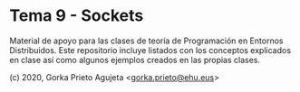 # Tema 9 - Sockets

Material de apoyo para las clases de teoría de Programación en Entornos Distribuidos. Este repositorio incluye listados con los conceptos explicados en clase así como algunos ejemplos creados en las propias clases.

(c) 2020, Gorka Prieto Agujeta <<gorka.prieto@ehu.eus>>

